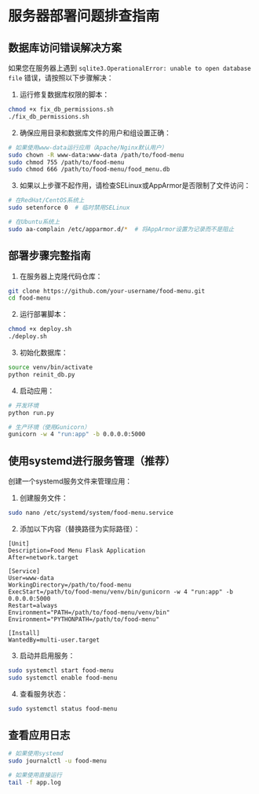 # 服务器部署问题排查指南

## 数据库访问错误解决方案

如果您在服务器上遇到 `sqlite3.OperationalError: unable to open database file` 错误，请按照以下步骤解决：

1. 运行修复数据库权限的脚本：

```bash
chmod +x fix_db_permissions.sh
./fix_db_permissions.sh
```

2. 确保应用目录和数据库文件的用户和组设置正确：

```bash
# 如果使用www-data运行应用（Apache/Nginx默认用户）
sudo chown -R www-data:www-data /path/to/food-menu
sudo chmod 755 /path/to/food-menu
sudo chmod 666 /path/to/food-menu/food_menu.db
```

3. 如果以上步骤不起作用，请检查SELinux或AppArmor是否限制了文件访问：

```bash
# 在RedHat/CentOS系统上
sudo setenforce 0  # 临时禁用SELinux

# 在Ubuntu系统上
sudo aa-complain /etc/apparmor.d/*  # 将AppArmor设置为记录而不是阻止
```

## 部署步骤完整指南

1. 在服务器上克隆代码仓库：

```bash
git clone https://github.com/your-username/food-menu.git
cd food-menu
```

2. 运行部署脚本：

```bash
chmod +x deploy.sh
./deploy.sh
```

3. 初始化数据库：

```bash
source venv/bin/activate
python reinit_db.py
```

4. 启动应用：

```bash
# 开发环境
python run.py

# 生产环境（使用Gunicorn）
gunicorn -w 4 "run:app" -b 0.0.0.0:5000
```

## 使用systemd进行服务管理（推荐）

创建一个systemd服务文件来管理应用：

1. 创建服务文件：

```bash
sudo nano /etc/systemd/system/food-menu.service
```

2. 添加以下内容（替换路径为实际路径）：

```
[Unit]
Description=Food Menu Flask Application
After=network.target

[Service]
User=www-data
WorkingDirectory=/path/to/food-menu
ExecStart=/path/to/food-menu/venv/bin/gunicorn -w 4 "run:app" -b 0.0.0.0:5000
Restart=always
Environment="PATH=/path/to/food-menu/venv/bin"
Environment="PYTHONPATH=/path/to/food-menu"

[Install]
WantedBy=multi-user.target
```

3. 启动并启用服务：

```bash
sudo systemctl start food-menu
sudo systemctl enable food-menu
```

4. 查看服务状态：

```bash
sudo systemctl status food-menu
```

## 查看应用日志

```bash
# 如果使用systemd
sudo journalctl -u food-menu

# 如果使用直接运行
tail -f app.log
```

